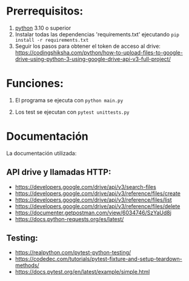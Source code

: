 # Prerrequisitos:
   1. [python](https://www.python.org/downloads/) 3.10 o superior 
   2. Instalar todas las dependencias 'requirements.txt' ejecutando `pip install -r requirements.txt`
   3. Seguir los pasos para obtener el token de acceso al drive: 
        https://codingshiksha.com/python/how-to-upload-files-to-google-drive-using-python-3-using-google-drive-api-v3-full-project/ 

# Funciones:
   1. El programa se ejecuta con `python main.py` 
   
   2. Los test se ejecutan con `pytest unittests.py`

# Documentación

La documentación utilizada:

## API drive y llamadas HTTP:
- https://developers.google.com/drive/api/v3/search-files
- https://developers.google.com/drive/api/v3/reference/files/create
- https://developers.google.com/drive/api/v3/reference/files/list
- https://developers.google.com/drive/api/v3/reference/files/delete
- https://documenter.getpostman.com/view/6034746/SzYaUd8j
- https://docs.python-requests.org/es/latest/

## Testing:
- https://realpython.com/pytest-python-testing/
- https://codedec.com/tutorials/pytest-fixture-and-setup-teardown-methods/
- https://docs.pytest.org/en/latest/example/simple.html

